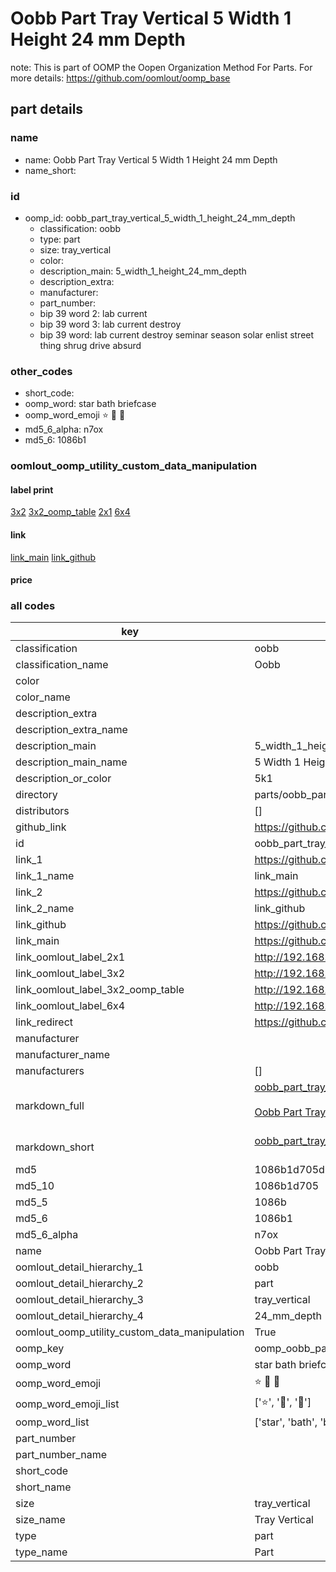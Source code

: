 # Oobb Part Tray Vertical 5 Width 1 Height 24 mm Depth  

note: This is part of OOMP the Oopen Organization Method For Parts. For more details: https://github.com/oomlout/oomp_base

##  part details
  







### name
* name: Oobb Part Tray Vertical 5 Width 1 Height 24 mm Depth
* name_short: 
### id
* oomp_id: oobb_part_tray_vertical_5_width_1_height_24_mm_depth
  * classification: oobb
  * type: part
  * size: tray_vertical
  * color: 
  * description_main: 5_width_1_height_24_mm_depth
  * description_extra: 
  * manufacturer: 
  * part_number: 
  * bip 39 word 2: lab current
  * bip 39 word 3: lab current destroy
  * bip 39 word: lab current destroy seminar season solar enlist street thing shrug drive absurd

### other_codes
* short_code: 
* oomp_word: star bath briefcase
* oomp_word_emoji :star: :bath: :briefcase:
* md5_6_alpha: n7ox
* md5_6: 1086b1






### oomlout_oomp_utility_custom_data_manipulation
#### label print
[3x2](http://192.168.1.245:1112/?label=oomp%20n7ox)
[3x2_oomp_table](http://192.168.1.108:1112/?label=oomp%20n7ox)
[2x1](http://192.168.1.242:1112/?label=oomp%20n7ox)
[6x4](http://192.168.1.55:1112/?label=oomp%20n7ox)    

#### link

[link_main](https://github.com/oomlout/oomlout_oomp_version_1_messy/tree/main/parts/oobb_part_tray_vertical_5_width_1_height_24_mm_depth) [link_github](https://github.com/oomlout/oomlout_oomp_version_1_messy/tree/main/parts/oobb_part_tray_vertical_5_width_1_height_24_mm_depth)                             

#### price







### all codes 
| key | value |  
| --- | --- |  
| classification | oobb |  
| classification_name | Oobb |  
| color |  |  
| color_name |  |  
| description_extra |  |  
| description_extra_name |  |  
| description_main | 5_width_1_height_24_mm_depth |  
| description_main_name | 5 Width 1 Height 24 mm Depth |  
| description_or_color | 5k1 |  
| directory | parts/oobb_part_tray_vertical_5_width_1_height_24_mm_depth |  
| distributors | [] |  
| github_link | https://github.com/oomlout/oomlout_oomp_part_src/tree/main/parts/oobb_part_tray_vertical_5_width_1_height_24_mm_depth |  
| id | oobb_part_tray_vertical_5_width_1_height_24_mm_depth |  
| link_1 | https://github.com/oomlout/oomlout_oomp_version_1_messy/tree/main/parts/oobb_part_tray_vertical_5_width_1_height_24_mm_depth |  
| link_1_name | link_main |  
| link_2 | https://github.com/oomlout/oomlout_oomp_version_1_messy/tree/main/parts/oobb_part_tray_vertical_5_width_1_height_24_mm_depth |  
| link_2_name | link_github |  
| link_github | https://github.com/oomlout/oomlout_oomp_version_1_messy/tree/main/parts/oobb_part_tray_vertical_5_width_1_height_24_mm_depth |  
| link_main | https://github.com/oomlout/oomlout_oomp_version_1_messy/tree/main/parts/oobb_part_tray_vertical_5_width_1_height_24_mm_depth |  
| link_oomlout_label_2x1 | http://192.168.1.242:1112/?label=oomp%20n7ox |  
| link_oomlout_label_3x2 | http://192.168.1.245:1112/?label=oomp%20n7ox |  
| link_oomlout_label_3x2_oomp_table | http://192.168.1.108:1112/?label=oomp%20n7ox |  
| link_oomlout_label_6x4 | http://192.168.1.55:1112/?label=oomp%20n7ox |  
| link_redirect | https://github.com/oomlout/oomlout_oomp_version_1_messy/tree/main/parts/oobb_part_tray_vertical_5_width_1_height_24_mm_depth |  
| manufacturer |  |  
| manufacturer_name |  |  
| manufacturers | [] |  
| markdown_full | [oobb_part_tray_vertical_5_width_1_height_24_mm_depth](none)<br>[](none)<br>[Oobb Part Tray Vertical 5 Width 1 Height 24 Mm Depth](none)<br><br> |  
| markdown_short | [oobb_part_tray_vertical_5_width_1_height_24_mm_depth](none)<br><br> |  
| md5 | 1086b1d705d6e95b39e11c38784d83e0 |  
| md5_10 | 1086b1d705 |  
| md5_5 | 1086b |  
| md5_6 | 1086b1 |  
| md5_6_alpha | n7ox |  
| name | Oobb Part Tray Vertical 5 Width 1 Height 24 mm Depth |  
| oomlout_detail_hierarchy_1 | oobb |  
| oomlout_detail_hierarchy_2 | part |  
| oomlout_detail_hierarchy_3 | tray_vertical |  
| oomlout_detail_hierarchy_4 | 24_mm_depth |  
| oomlout_oomp_utility_custom_data_manipulation | True |  
| oomp_key | oomp_oobb_part_tray_vertical_5_width_1_height_24_mm_depth |  
| oomp_word | star bath briefcase |  
| oomp_word_emoji | :star: :bath: :briefcase: |  
| oomp_word_emoji_list | [':star:', ':bath:', ':briefcase:'] |  
| oomp_word_list | ['star', 'bath', 'briefcase'] |  
| part_number |  |  
| part_number_name |  |  
| short_code |  |  
| short_name |  |  
| size | tray_vertical |  
| size_name | Tray Vertical |  
| type | part |  
| type_name | Part |  
